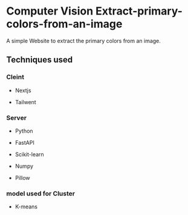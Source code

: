 # Computer Vision Extract-primary-colors-from-an-image

A simple Website to extract the primary colors from an image.

## Techniques used

### Cleint

- Nextjs

- Tailwent

### Server 

- Python

- FastAPI

- Scikit-learn

- Numpy

- Pillow

### model used for Cluster

- K-means
